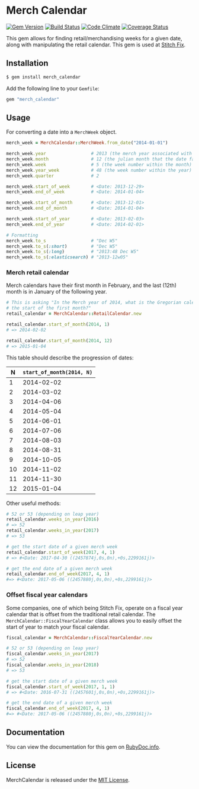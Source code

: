 # Merch Calendar

[![Gem Version](https://badge.fury.io/rb/merch_calendar.svg)](http://badge.fury.io/rb/merch_calendar)
[![Build Status](https://travis-ci.org/stitchfix/merch_calendar.svg?branch=master)](https://travis-ci.org/stitchfix/merch_calendar)
[![Code Climate](https://codeclimate.com/github/stitchfix/merch_calendar/badges/gpa.svg)](https://codeclimate.com/github/stitchfix/merch_calendar)
[![Coverage Status](https://coveralls.io/repos/stitchfix/merch_calendar/badge.svg)](https://coveralls.io/r/stitchfix/merch_calendar)

This gem allows for finding retail/merchandising weeks for a given date, along with manipulating the retail calendar. 
This gem is used at [Stitch Fix](http://www.stitchfix.com/).

## Installation

```bash
$ gem install merch_calendar
```

Add the following line to your `Gemfile`:
```ruby
gem "merch_calendar"
```

## Usage

For converting a date into a `MerchWeek` object.

```ruby
merch_week = MerchCalendar::MerchWeek.from_date("2014-01-01")

merch_week.year                 # 2013 (the merch year associated with this date)
merch_week.month                # 12 (the julian month that the date falls in)
merch_week.week                 # 5 (the week number within the month)
merch_week.year_week            # 48 (the week number within the year)
merch_week.quarter              # 2

merch_week.start_of_week        # <Date: 2013-12-29>
merch_week.end_of_week          # <Date: 2014-01-04>

merch_week.start_of_month       # <Date: 2013-12-01>
merch_week.end_of_month         # <Date: 2014-01-04>

merch_week.start_of_year        # <Date: 2013-02-03>
merch_week.end_of_year          # <Date: 2014-02-01>

# Formatting
merch_week.to_s                 # "Dec W5"
merch_week.to_s(:short)         # "Dec W5"
merch_week.to_s(:long)          # "2013:48 Dec W5"
merch_week.to_s(:elasticsearch) # "2013-12w05"
```


### Merch retail calendar

Merch calendars have their first month in February, and the last (12th) month is in January of the
following year.

```ruby
# This is asking "In the Merch year of 2014, what is the Gregorian calendar date of
# the start of the first month?"
retail_calendar = MerchCalendar::RetailCalendar.new

retail_calendar.start_of_month(2014, 1)
# => 2014-02-02

retail_calendar.start_of_month(2014, 12)
# => 2015-01-04
```

This table should describe the progression of dates:

| N   |  `start_of_month(2014, N)` |
| ------------- | ------------- |
| 1   | 2014-02-02 |
| 2   | 2014-03-02 |
| 3   | 2014-04-06 |
| 4   | 2014-05-04 |
| 5   | 2014-06-01 |
| 6   | 2014-07-06 |
| 7   | 2014-08-03 |
| 8   | 2014-08-31 |
| 9   | 2014-10-05 |
| 10  | 2014-11-02 |
| 11  | 2014-11-30 |
| 12  | 2015-01-04 |


Other useful methods:

```ruby
# 52 or 53 (depending on leap year)
retail_calendar.weeks_in_year(2016)
# => 52
retail_calendar.weeks_in_year(2017)
# => 53

# get the start date of a given merch week
retail_calendar.start_of_week(2017, 4, 1)
# => #<Date: 2017-04-30 ((2457874j,0s,0n),+0s,2299161j)>

# get the end date of a given merch week
retail_calendar.end_of_week(2017, 4, 1)
#=> #<Date: 2017-05-06 ((2457880j,0s,0n),+0s,2299161j)>
```

### Offset fiscal year calendars
Some companies, one of which being Stitch Fix, operate on a fiscal year calendar that is offset from
the traditional retail calendar.  The `MerchCalendar::FiscalYearCalendar` class allows you to easily
offset the start of year to match your fiscal calendar.

```ruby
fiscal_calendar = MerchCalendar::FiscalYearCalendar.new

# 52 or 53 (depending on leap year)
fiscal_calendar.weeks_in_year(2017)
# => 52
fiscal_calendar.weeks_in_year(2018)
# => 53

# get the start date of a given merch week
fiscal_calendar.start_of_week(2017, 1, 1)
# => #<Date: 2016-07-31 ((2457601j,0s,0n),+0s,2299161j)>

# get the end date of a given merch week
fiscal_calendar.end_of_week(2017, 4, 1)
#=> #<Date: 2017-05-06 ((2457880j,0s,0n),+0s,2299161j)>
```

## Documentation
You can view the documentation for this gem on [RubyDoc.info](http://www.rubydoc.info/github/stitchfix/merch_calendar/master).

## License
MerchCalendar is released under the [MIT License](http://www.opensource.org/licenses/MIT).
